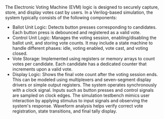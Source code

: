The Electronic Voting Machine (EVM) logic is designed to securely capture, store, and display votes cast by users. In a Verilog-based simulation, the system typically consists of the following components:
- Ballot Unit Logic: Detects button presses corresponding to candidates. Each button press is debounced and registered as a valid vote.
- Control Unit Logic: Manages the voting session, enabling/disabling the ballot unit, and storing vote counts. It may include a state machine to handle different phases: idle, voting enabled, vote cast, and voting closed.
- Vote Storage: Implemented using registers or memory arrays to count votes per candidate. Each candidate has a dedicated counter that increments upon a valid vote.
- Display Logic: Shows the final vote count after the voting session ends. This can be modeled using multiplexers and seven-segment display drivers or simple output registers.
The system operates synchronously with a clock signal. Inputs such as button presses and control signals are sampled on clock edges. The simulation testbench mimics user interaction by applying stimulus to input signals and observing the system's response.
Waveform analysis helps verify correct vote registration, state transitions, and final tally display.
